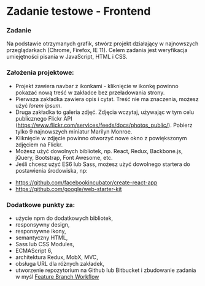 # Zadanie testowe - Frontend

### Zadanie
Na podstawie otrzymanych grafik, stwórz projekt działający w najnowszych przeglądarkach (Chrome, Firefox, IE 11). Celem zadania jest weryfikacja umiejętności pisania w JavaScript, HTML i CSS.

### Założenia projektowe:
* Projekt zawiera navbar z ikonkami - kliknięcie w ikonkę powinno pokazać nową treść w zakładce bez przeładowania strony.
* Pierwsza zakładka zawiera opis i cytat. Treść nie ma znaczenia, możesz użyć *lorem ipsum*.
* Druga zakładka to galeria zdjęć. Zdjęcia wczytaj, używając w tym celu publicznego Flickr API (https://www.flickr.com/services/feeds/docs/photos_public/). Pobierz tylko 9 najnowszych miniatur Marilyn Monroe.
* Kliknięcie w zdjęcie powinno otworzyć nowe okno z powiększonym zdjęciem na Flickr.
* Możesz użyć dowolnych bibliotek, np. React, Redux, Backbone.js, jQuery, Bootstrap, Font Awesome, etc.
* Jeśli chcesz użyć ES6 lub Sass, możesz użyć dowolnego startera do postawienia środowiska, np:
- https://github.com/facebookincubator/create-react-app
- https://github.com/google/web-starter-kit

### Dodatkowe punkty za:
* użycie npm do dodatkowych bibliotek,
* responsywny design,
* responsywne ikony,
* semantyczny HTML,
* Sass lub CSS Modules,
* ECMAScript 6,
* architektura Redux, MobX, MVC,
* obsługa URL dla różnych zakładek,
* utworzenie repozytorium na Github lub Bitbucket i zbudowanie zadania w myśl [Feature Branch Workflow](https://www.atlassian.com/git/tutorials/comparing-workflows/feature-branch-workflow)